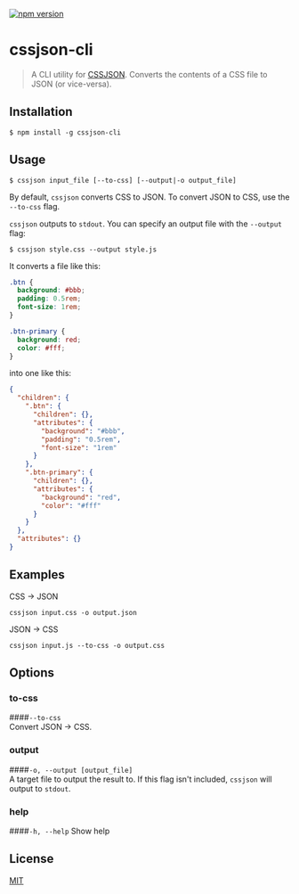 [![npm version](https://badge.fury.io/js/cssjson-cli.svg)](https://badge.fury.io/js/cssjson-cli)

# cssjson-cli
> A CLI utility for [CSSJSON](https://github.com/aramk/CSSJSON). Converts the contents of a CSS file to JSON (or vice-versa).

## Installation
```
$ npm install -g cssjson-cli
```

## Usage

```
$ cssjson input_file [--to-css] [--output|-o output_file]
```
By default, `cssjson` converts CSS to JSON. To convert JSON to CSS, use the `--to-css` flag.  

`cssjson` outputs to `stdout`. You can specify an output file with the `--output` flag:
```
$ cssjson style.css --output style.js
```  

It converts a file like this:

```css
.btn {
  background: #bbb;
  padding: 0.5rem;
  font-size: 1rem;
}

.btn-primary {
  background: red;
  color: #fff;
}
```

into one like this:
```json
{
  "children": {
    ".btn": {
      "children": {},
      "attributes": {
        "background": "#bbb",
        "padding": "0.5rem",
        "font-size": "1rem"
      }
    },
    ".btn-primary": {
      "children": {},
      "attributes": {
        "background": "red",
        "color": "#fff"
      }
    }
  },
  "attributes": {}
}
```

## Examples
CSS -> JSON
```
cssjson input.css -o output.json
```
JSON -> CSS
```
cssjson input.js --to-css -o output.css
```

## Options
### to-css
####`--to-css`   
Convert JSON -> CSS.

### output
####`-o, --output [output_file]`   
A target file to output the result to. If this flag isn't included, `cssjson` will output to `stdout`.

### help
####`-h, --help`
Show help

## License
[MIT](https://github.com/jakedex/cssjson-cli/blob/master/LICENSE)
